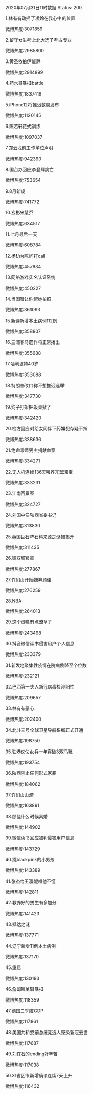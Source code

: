 2020年07月31日11时数据
Status: 200

1.林有有动摇了凌玲在我心中的位置

微博热度:3071859

2.留守女生考上北大选了考古专业

微博热度:2985800

3.黄圣依拍伊能静

微博热度:2914899

4.药水哥暴扣battle

微博热度:1837419

5.iPhone12将推迟数周发布

微博热度:1120145

6.陈若轩花式训练

微博热度:1097037

7.郑云龙前工作单位声明

微博热度:942390

8.国台办回应李登辉病亡

微博热度:753654

9.8月新规

微博热度:741772

10.玄彬宋慧乔

微博热度:634517

11.七月最后一天

微博热度:608784

12.杨玏为陈屿打call

微博热度:457934

13.网络游戏实名认证系统

微博热度:450227

14.当闺蜜让你帮她拍照

微博热度:361093

15.新疆新增本土病例112例

微博热度:358807

16.三浦春马遗作将正常播出

微博热度:355688

17.哈利波特40岁

微博热度:353088

18.特朗普改口称不想推迟选举

微博热度:347730

19.狗子打架把饭桌掀了

微博热度:342420

20.检方回应对给女同伴下药嫌犯存疑不捕

微博热度:338636

21.绝命毒师男主捐献血浆

微博热度:334271

22.无人机连续136天喂养兀鹫宝宝

微博热度:333231

23.江南百景图

微博热度:324727

24.刘国中任陕西省委书记

微博热度:313830

25.英国巨石阵石料来源之谜被揭开

微博热度:311435

26.镜双城官宣

微博热度:277867

27.许幻山开始嫌弃顾佳

微博热度:276259

28.NBA

微博热度:264013

29.这个蛋糕有点潦草了

微博热度:243498

30.抖音微信读书侵害用户个人信息

微博热度:233379

31.新发地聚集性疫情在院病例降至个位数

微博热度:232121

32.巴西第一夫人新冠病毒检测阳性

微博热度:209657

33.林有有恶心

微博热度:202400

34.北斗三号全球卫星导航系统正式开通

微博热度:198750

35.驻港仪仗女兵一年穿破3双马靴

微博热度:193754

36.陕西禁止任何形式家暴

微博热度:184062

37.许幻山山渣

微博热度:163891

38.顾佳什么时候离婚

微博热度:144902

39.微信读书回应被判侵害用户信息

微博热度:143729

40.跳blackpink的小男孩

微博热度:143389

41.张杰给王漫妮唱他不懂

微博热度:142811

42.教养好的男生有多加分

微博热度:141423

43.抵达之谜

微博热度:137771

44.辽宁新增11例本土病例

微博热度:137170

45.重启

微博热度:130193

46.詹姆斯单臂暴扣

微博热度:118359

47.德国二季度GDP

微博热度:117861

48.美国共和党前总统竞选人感染新冠去世

微博热度:117687

49.刘在石的ending好辛苦

微博热度:117038

50.31省区市新增确诊连续7天上升

微博热度:116432

